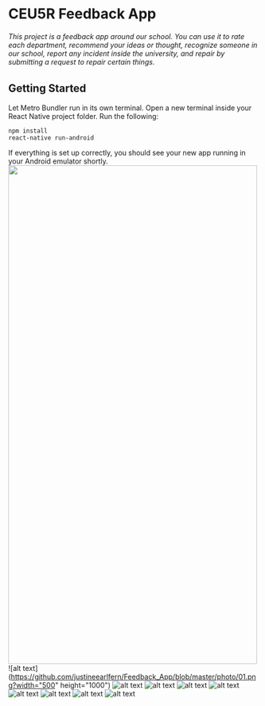 # CEU5R Feedback App
###### This project is a feedback app around our school. You can use it to rate each department, recommend your ideas or thought, recognize someone in our school, report any incident inside the university, and repair by submitting a request to repair certain things.

## Getting Started 
Let Metro Bundler run in its own terminal. Open a new terminal inside your React Native project folder. Run the following:
```
npm install
react-native run-android
```
If everything is set up correctly, you should see your new app running in your Android emulator shortly.
<img src="(https://github.com/justineearlfern/Feedback_App/blob/master/photo/01.png" width="500" height="1000">
![alt text](https://github.com/justineearlfern/Feedback_App/blob/master/photo/01.png?width="500" height="1000")
![alt text](https://github.com/justineearlfern/Feedback_App/blob/master/photo/02.png?=20x20)
![alt text](https://github.com/justineearlfern/Feedback_App/blob/master/photo/03.png?=20x20)
![alt text](https://github.com/justineearlfern/Feedback_App/blob/master/photo/04.png?=20x20)
![alt text](https://github.com/justineearlfern/Feedback_App/blob/master/photo/05.png?=20x20)
![alt text](https://github.com/justineearlfern/Feedback_App/blob/master/photo/06.png?=20x20)
![alt text](https://github.com/justineearlfern/Feedback_App/blob/master/photo/07.png?=20x20)
![alt text](https://github.com/justineearlfern/Feedback_App/blob/master/photo/08.png?=20x20)
![alt text](https://github.com/justineearlfern/Feedback_App/blob/master/photo/09.png?=20x20)



